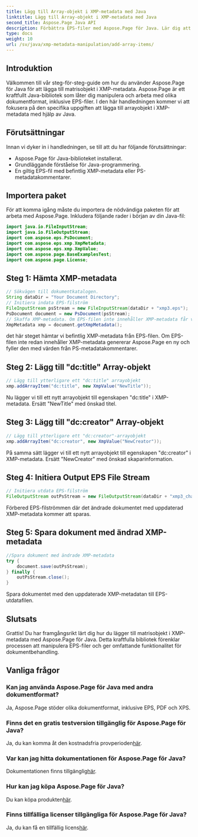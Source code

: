 ```yaml
---
title: Lägg till Array-objekt i XMP-metadata med Java
linktitle: Lägg till Array-objekt i XMP-metadata med Java
second_title: Aspose.Page Java API
description: Förbättra EPS-filer med Aspose.Page för Java. Lär dig att lägga till arrayobjekt till XMP-metadata utan ansträngning. Följ vår steg-för-steg-guide nu!
type: docs
weight: 10
url: /sv/java/xmp-metadata-manipulation/add-array-items/
---
```

## Introduktion
Välkommen till vår steg-för-steg-guide om hur du använder Aspose.Page för Java för att lägga till matrisobjekt i XMP-metadata. Aspose.Page är ett kraftfullt Java-bibliotek som låter dig manipulera och arbeta med olika dokumentformat, inklusive EPS-filer. I den här handledningen kommer vi att fokusera på den specifika uppgiften att lägga till arrayobjekt i XMP-metadata med hjälp av Java.
## Förutsättningar
Innan vi dyker in i handledningen, se till att du har följande förutsättningar:
- Aspose.Page för Java-biblioteket installerat.
- Grundläggande förståelse för Java-programmering.
- En giltig EPS-fil med befintlig XMP-metadata eller PS-metadatakommentarer.
## Importera paket
För att komma igång måste du importera de nödvändiga paketen för att arbeta med Aspose.Page. Inkludera följande rader i början av din Java-fil:
```java
import java.io.FileInputStream;
import java.io.FileOutputStream;
import com.aspose.eps.PsDocument;
import com.aspose.eps.xmp.XmpMetadata;
import com.aspose.eps.xmp.XmpValue;
import com.aspose.page.BaseExamplesTest;
import com.aspose.page.License;
```
## Steg 1: Hämta XMP-metadata
```java
// Sökvägen till dokumentkatalogen.
String dataDir = "Your Document Directory";
// Initiera indata EPS-filström
FileInputStream psStream = new FileInputStream(dataDir + "xmp3.eps");
PsDocument document = new PsDocument(psStream);
// Skaffa XMP-metadata. Om EPS-filen inte innehåller XMP-metadata får vi en ny fylld med värden från PS-metadatakommentarer (%%Creator, %%CreateDate, %%Title, etc.)
XmpMetadata xmp = document.getXmpMetadata();
```
det här steget hämtar vi befintlig XMP-metadata från EPS-filen. Om EPS-filen inte redan innehåller XMP-metadata genererar Aspose.Page en ny och fyller den med värden från PS-metadatakommentarer.
## Steg 2: Lägg till "dc:title" Array-objekt
```java
// Lägg till ytterligare ett "dc:title" arrayobjekt
xmp.addArrayItem("dc:title", new XmpValue("NewTitle"));
```
Nu lägger vi till ett nytt arrayobjekt till egenskapen "dc:title" i XMP-metadata. Ersätt "NewTitle" med önskad titel.
## Steg 3: Lägg till "dc:creator" Array-objekt
```java
// Lägg till ytterligare ett "dc:creator"-arrayobjekt
xmp.addArrayItem("dc:creator", new XmpValue("NewCreator"));
```
På samma sätt lägger vi till ett nytt arrayobjekt till egenskapen "dc:creator" i XMP-metadata. Ersätt "NewCreator" med önskad skaparinformation.
## Steg 4: Initiera Output EPS File Stream
```java
// Initiera utdata EPS-filström
FileOutputStream outPsStream = new FileOutputStream(dataDir + "xmp3_changed.eps");
```
Förbered EPS-filströmmen där det ändrade dokumentet med uppdaterad XMP-metadata kommer att sparas.
## Steg 5: Spara dokument med ändrad XMP-metadata
```java
//Spara dokument med ändrade XMP-metadata
try {			
    document.save(outPsStream);
} finally {
    outPsStream.close();
}
```
Spara dokumentet med den uppdaterade XMP-metadatan till EPS-utdatafilen.
## Slutsats
Grattis! Du har framgångsrikt lärt dig hur du lägger till matrisobjekt i XMP-metadata med Aspose.Page för Java. Detta kraftfulla bibliotek förenklar processen att manipulera EPS-filer och ger omfattande funktionalitet för dokumentbehandling.
## Vanliga frågor

### Kan jag använda Aspose.Page för Java med andra dokumentformat?
Ja, Aspose.Page stöder olika dokumentformat, inklusive EPS, PDF och XPS.
### Finns det en gratis testversion tillgänglig för Aspose.Page för Java?
 Ja, du kan komma åt den kostnadsfria provperioden[här](https://releases.aspose.com/).
### Var kan jag hitta dokumentationen för Aspose.Page för Java?
 Dokumentationen finns tillgänglig[här](https://reference.aspose.com/page/java/).
### Hur kan jag köpa Aspose.Page för Java?
 Du kan köpa produkten[här](https://purchase.aspose.com/buy).
### Finns tillfälliga licenser tillgängliga för Aspose.Page för Java?
 Ja, du kan få en tillfällig licens[här](https://purchase.aspose.com/temporary-license/).
